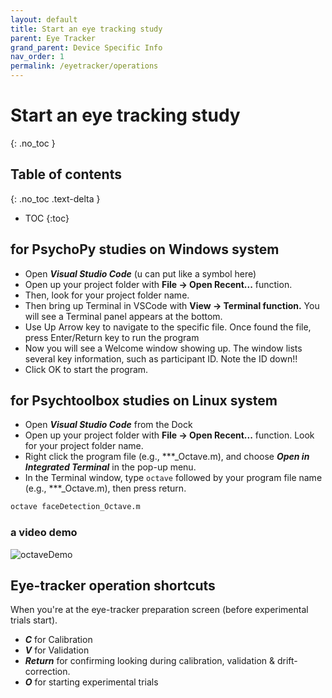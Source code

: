 ```yaml
---
layout: default
title: Start an eye tracking study
parent: Eye Tracker
grand_parent: Device Specific Info
nav_order: 1
permalink: /eyetracker/operations
---
```


# Start an eye tracking study
{: .no_toc }

## Table of contents
{: .no_toc .text-delta }

* TOC
{:toc}

## for PsychoPy studies on Windows system
- Open ***Visual Studio Code*** (u can put like a symbol here)
- Open up your project folder with **File -> Open Recent...** function. 
- Then, look for your project folder name.
- Then bring up Terminal in VSCode with **View -> Terminal function.** You will see a Terminal panel appears at the bottom.
- Use Up Arrow key to navigate to the specific file. Once found the file, press Enter/Return key to run the program
- Now you will see a Welcome window showing up. The window lists several key information, such as participant ID. Note the ID down!! 
- Click OK to start the program.

## for Psychtoolbox studies on Linux system
- Open ***Visual Studio Code*** from the Dock
- Open up your project folder with **File -> Open Recent...** function. Look for your project folder name.
- Right click the program file (e.g., ***_Octave.m), and choose ***Open in Integrated Terminal*** in the pop-up menu.
- In the Terminal window, type `octave` followed by your program file name (e.g., ***_Octave.m), then press return.

```bash
octave faceDetection_Octave.m
```
### a video demo

<img src="{{ site.baseurl }}/assets/videos/octaveDemo.gif" alt="octaveDemo">


## Eye-tracker operation shortcuts

When you're at the eye-tracker preparation screen (before experimental trials start).
- ***C*** for Calibration
- ***V*** for Validation
- ***Return*** for confirming looking during calibration, validation & drift-correction.
- ***O*** for starting experimental trials